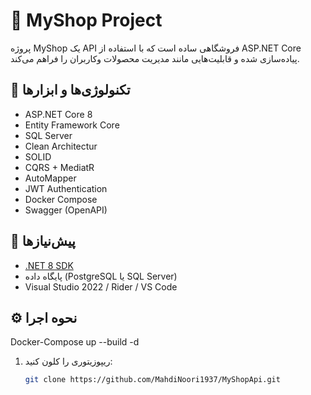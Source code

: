 # 🛒 MyShop Project

پروژه MyShop یک API فروشگاهی ساده است که با استفاده از ASP.NET Core پیاده‌سازی شده و قابلیت‌هایی مانند مدیریت محصولات وکاربران را فراهم می‌کند.

## 🚀 تکنولوژی‌ها و ابزارها

- ASP.NET Core 8
- Entity Framework Core
- SQL Server
- Clean Architectur
- SOLID
- CQRS + MediatR
- AutoMapper
- JWT Authentication
- Docker Compose
- Swagger (OpenAPI)

## 🧪 پیش‌نیازها

- [.NET 8 SDK](https://dotnet.microsoft.com/en-us/download)
- پایگاه داده (PostgreSQL یا SQL Server)
- Visual Studio 2022 / Rider / VS Code

## ⚙️ نحوه اجرا
Docker-Compose up --build -d

1. ریپوزیتوری را کلون کنید:
   ```bash
   git clone https://github.com/MahdiNoori1937/MyShopApi.git

